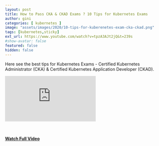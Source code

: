 ```yaml
---
layout: post
title: How to Pass CKA & CKAD Exams ? 10 Tips for Kubernetes Exams
author: gini
categories: [ kubernetes ]
image: "assets/images/2020/10-tips-for-kuberenetes-exam-cka-ckad.png"
tags: [kubernetes,sticky]
ext_url: https://www.youtube.com/watch?v=tpzA3AJt2jQ&t=239s
#show-avatar: false
featured: false
hidden: false
---
```


Here see the best tips for Kubernetes Exams - Certified Kubernetes Administrator (CKA) & Certified Kubernetes Application Developer (CKAD).

<div class="videocontainer">
<iframe src="https://www.youtube.com/embed/tpzA3AJt2jQ" 
frameborder="0" allow="accelerometer; autoplay; encrypted-media; gyroscope; picture-in-picture" allowfullscreen class="videoiframe"></iframe>
</div>

<br><br>
**[Watch Full Video](https://www.youtube.com/watch?v=tpzA3AJt2jQ&t=239s)**
